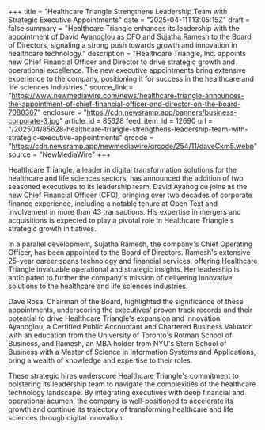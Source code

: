 +++
title = "Healthcare Triangle Strengthens Leadership Team with Strategic Executive Appointments"
date = "2025-04-11T13:05:15Z"
draft = false
summary = "Healthcare Triangle enhances its leadership with the appointment of David Ayanoglou as CFO and Sujatha Ramesh to the Board of Directors, signaling a strong push towards growth and innovation in healthcare technology."
description = "Healthcare Triangle, Inc. appoints new Chief Financial Officer and Director to drive strategic growth and operational excellence. The new executive appointments bring extensive experience to the company, positioning it for success in the healthcare and life sciences industries."
source_link = "https://www.newmediawire.com/news/healthcare-triangle-announces-the-appointment-of-chief-financial-officer-and-director-on-the-board-7080367"
enclosure = "https://cdn.newsramp.app/banners/business-corporate-3.jpg"
article_id = 85628
feed_item_id = 12690
url = "/202504/85628-healthcare-triangle-strengthens-leadership-team-with-strategic-executive-appointments"
qrcode = "https://cdn.newsramp.app/newmediawire/qrcode/254/11/daveCkm5.webp"
source = "NewMediaWire"
+++

<p>Healthcare Triangle, a leader in digital transformation solutions for the healthcare and life sciences sectors, has announced the addition of two seasoned executives to its leadership team. David Ayanoglou joins as the new Chief Financial Officer (CFO), bringing over two decades of corporate finance experience, including a notable tenure at Open Text and involvement in more than 43 transactions. His expertise in mergers and acquisitions is expected to play a pivotal role in Healthcare Triangle's strategic growth initiatives.</p><p>In a parallel development, Sujatha Ramesh, the company's Chief Operating Officer, has been appointed to the Board of Directors. Ramesh's extensive 25-year career spans technology and financial services, offering Healthcare Triangle invaluable operational and strategic insights. Her leadership is anticipated to further the company's mission of delivering innovative solutions to the healthcare and life sciences industries.</p><p>Dave Rosa, Chairman of the Board, highlighted the significance of these appointments, underscoring the executives' proven track records and their potential to drive Healthcare Triangle's expansion and innovation. Ayanoglou, a Certified Public Accountant and Chartered Business Valuator with an education from the University of Toronto's Rotman School of Business, and Ramesh, an MBA holder from NYU's Stern School of Business with a Master of Science in Information Systems and Applications, bring a wealth of knowledge and expertise to their roles.</p><p>These strategic hires underscore Healthcare Triangle's commitment to bolstering its leadership team to navigate the complexities of the healthcare technology landscape. By integrating executives with deep financial and operational acumen, the company is well-positioned to accelerate its growth and continue its trajectory of transforming healthcare and life sciences through digital innovation.</p>